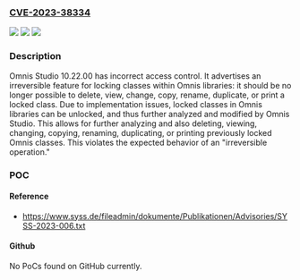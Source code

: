 ### [CVE-2023-38334](https://cve.mitre.org/cgi-bin/cvename.cgi?name=CVE-2023-38334)
![](https://img.shields.io/static/v1?label=Product&message=n%2Fa&color=blue)
![](https://img.shields.io/static/v1?label=Version&message=n%2Fa&color=blue)
![](https://img.shields.io/static/v1?label=Vulnerability&message=n%2Fa&color=brighgreen)

### Description

Omnis Studio 10.22.00 has incorrect access control. It advertises an irreversible feature for locking classes within Omnis libraries: it should be no longer possible to delete, view, change, copy, rename, duplicate, or print a locked class. Due to implementation issues, locked classes in Omnis libraries can be unlocked, and thus further analyzed and modified by Omnis Studio. This allows for further analyzing and also deleting, viewing, changing, copying, renaming, duplicating, or printing previously locked Omnis classes. This violates the expected behavior of an "irreversible operation."

### POC

#### Reference
- https://www.syss.de/fileadmin/dokumente/Publikationen/Advisories/SYSS-2023-006.txt

#### Github
No PoCs found on GitHub currently.

